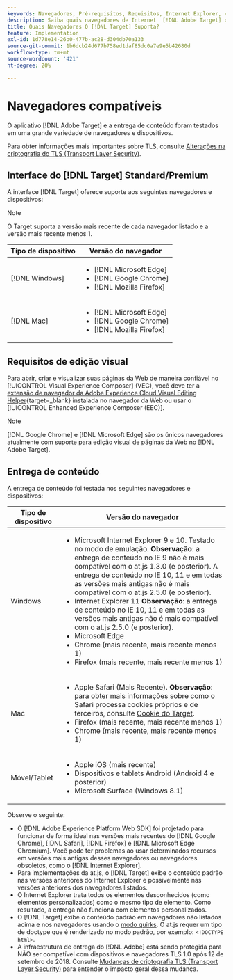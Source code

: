 ```yaml
---
keywords: Navegadores, Pré-requisitos, Requisitos, Internet Explorer, chrome, firefox, safari, android, superfície, Navegadores0
description: Saiba quais navegadores de Internet  [!DNL Adobe Target] oferecem suporte para sua interface e para entrega de conteúdo.
title: Quais Navegadores O [!DNL Target] Suporta?
feature: Implementation
exl-id: 1d778e14-26b0-477b-ac28-d304db70a133
source-git-commit: 1b6dcb24d677b758ed1daf85dc0a7e9e5b42680d
workflow-type: tm+mt
source-wordcount: '421'
ht-degree: 20%

---
```


# Navegadores compatíveis

O aplicativo [!DNL Adobe Target] e a entrega de conteúdo foram testados em uma grande variedade de navegadores e dispositivos.

Para obter informações mais importantes sobre TLS, consulte [Alterações na criptografia do TLS (Transport Layer Security)](tls-transport-layer-security-encryption.md).

## Interface do [!DNL Target] Standard/Premium

A interface [!DNL Target] oferece suporte aos seguintes navegadores e dispositivos:

>[!NOTE]
>
>O Target suporta a versão mais recente de cada navegador listado e a versão mais recente menos 1.


| Tipo de dispositivo | Versão do navegador |
|--- |--- |
| [!DNL Windows] | <ul><li>[!DNL Microsoft Edge]</li><li>[!DNL Google Chrome]</li><li>[!DNL Mozilla Firefox]</li></ul> |
| [!DNL Mac] | <ul><li>[!DNL Microsoft Edge]</li><li>[!DNL Google Chrome]</li><li>[!DNL Mozilla Firefox]</li></ul> |

## Requisitos de edição visual

Para abrir, criar e visualizar suas páginas da Web de maneira confiável no [!UICONTROL Visual Experience Composer] (VEC), você deve ter a [extensão de navegador da Adobe Experience Cloud Visual Editing Helper](https://experienceleague.adobe.com/pt-br/docs/target/using/experiences/vec/troubleshoot-composer/visual-editing-helper-extension){target=_blank} instalada no navegador da Web ou usar o [!UICONTROL Enhanced Experience Composer (EEC)].

>[!NOTE]
>
>[!DNL Google Chrome] e [!DNL Microsoft Edge] são os únicos navegadores atualmente com suporte para edição visual de páginas da Web no [!DNL Adobe Target].


## Entrega de conteúdo

A entrega de conteúdo foi testada nos seguintes navegadores e dispositivos:

| Tipo de dispositivo | Versão do navegador |
|--- |--- |
| Windows | <ul><li>Microsoft Internet Explorer 9 e 10. Testado no modo de emulação. **Observação**: a entrega de conteúdo no IE 9 não é mais compatível com o at.js 1.3.0 (e posterior). A entrega de conteúdo no IE 10, 11 e em todas as versões mais antigas não é mais compatível com o at.js 2.5.0 (e posterior).</li><li>Internet Explorer 11 **Observação**: a entrega de conteúdo no IE 10, 11 e em todas as versões mais antigas não é mais compatível com o at.js 2.5.0 (e posterior).</li><li>Microsoft Edge</li><li>Chrome (mais recente, mais recente menos 1)</li><li>Firefox (mais recente, mais recente menos 1)</li></ul> |
| Mac | <ul><li>Apple Safari (Mais Recente). **Observação**: para obter mais informações sobre como o Safari processa cookies próprios e de terceiros, consulte [Cookie do Target](../implement/client-side/atjs/atjs-cookies.md).</li><li>Firefox (mais recente, mais recente menos 1)</li><li>Chrome (mais recente, mais recente menos 1)</li></ul> |
| Móvel/Tablet | <ul><li>Apple iOS (mais recente)</li><li>Dispositivos e tablets Android (Android 4 e posterior)</li><li>Microsoft Surface (Windows 8.1)</li></ul> |

Observe o seguinte:

* O [!DNL Adobe Experience Platform Web SDK] foi projetado para funcionar de forma ideal nas versões mais recentes do [!DNL Google Chrome], [!DNL Safari], [!DNL Firefox] e [!DNL Microsoft Edge Chromium]. Você pode ter problemas ao usar determinados recursos em versões mais antigas desses navegadores ou navegadores obsoletos, como o [!DNL Internet Explorer].
* Para implementações da at.js, o [!DNL Target] exibe o conteúdo padrão nas versões anteriores do Internet Explorer e possivelmente nas versões anteriores dos navegadores listados.
* O Internet Explorer trata todos os elementos desconhecidos (como elementos personalizados) como o mesmo tipo de elemento. Como resultado, a entrega não funciona com elementos personalizados.
* O [!DNL Target] exibe o conteúdo padrão em navegadores não listados acima e nos navegadores usando o [modo quirks](https://en.wikipedia.org/wiki/Quirks_mode). O at.js requer um tipo de doctype que é renderizado no modo padrão, por exemplo: `<!DOCTYPE html>`.
* A infraestrutura de entrega do [!DNL Adobe] está sendo protegida para NÃO ser compatível com dispositivos e navegadores TLS 1.0 após 12 de setembro de 2018. Consulte [Mudanças de criptografia TLS (Transport Layer Security)](../before-implement/tls-transport-layer-security-encryption.md) para entender o impacto geral dessa mudança.
